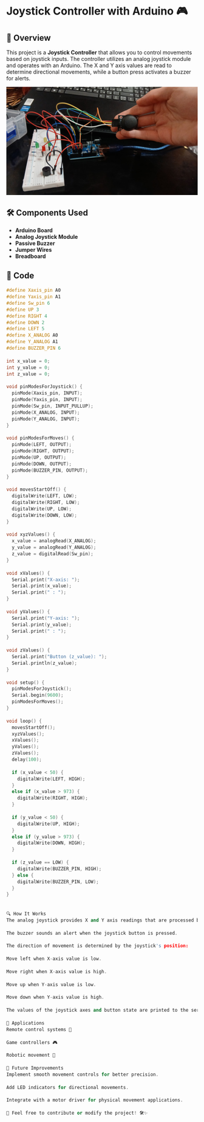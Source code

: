 # Joystick Controller with Arduino 🎮

## 📌 Overview
This project is a **Joystick Controller** that allows you to control movements based on joystick inputs. The controller utilizes an analog joystick module and operates with an Arduino. The X and Y axis values are read to determine directional movements, while a button press activates a buzzer for alerts.

![Project Image](circuit.jpg)

## 🛠️ Components Used
- **Arduino Board**
- **Analog Joystick Module**
- **Passive Buzzer**
- **Jumper Wires**
- **Breadboard**

## 📜 Code
```cpp
#define Xaxis_pin A0
#define Yaxis_pin A1
#define Sw_pin 6
#define UP 3
#define RIGHT 4
#define DOWN 2
#define LEFT 5
#define X_ANALOG A0
#define Y_ANALOG A1
#define BUZZER_PIN 6

int x_value = 0;
int y_value = 0;
int z_value = 0;

void pinModesForJoystick() {
  pinMode(Xaxis_pin, INPUT);
  pinMode(Yaxis_pin, INPUT);
  pinMode(Sw_pin, INPUT_PULLUP);
  pinMode(X_ANALOG, INPUT);
  pinMode(Y_ANALOG, INPUT);
}

void pinModesForMoves() {
  pinMode(LEFT, OUTPUT);
  pinMode(RIGHT, OUTPUT);
  pinMode(UP, OUTPUT);
  pinMode(DOWN, OUTPUT);
  pinMode(BUZZER_PIN, OUTPUT);
}

void movesStartOff() {
  digitalWrite(LEFT, LOW);
  digitalWrite(RIGHT, LOW);
  digitalWrite(UP, LOW);
  digitalWrite(DOWN, LOW);
}

void xyzValues() {
  x_value = analogRead(X_ANALOG);
  y_value = analogRead(Y_ANALOG);
  z_value = digitalRead(Sw_pin);
}

void xValues() {
  Serial.print("X-axis: ");
  Serial.print(x_value);
  Serial.print(" : ");
}

void yValues() {
  Serial.print("Y-axis: ");
  Serial.print(y_value);
  Serial.print(" : ");
}

void zValues() {
  Serial.print("Button (z_value): ");
  Serial.println(z_value);
}

void setup() {
  pinModesForJoystick();
  Serial.begin(9600);
  pinModesForMoves();
}

void loop() {
  movesStartOff();
  xyzValues();
  xValues();
  yValues();
  zValues();
  delay(100);

  if (x_value < 50) {
    digitalWrite(LEFT, HIGH);
  }
  else if (x_value > 973) {
    digitalWrite(RIGHT, HIGH);
  }

  if (y_value < 50) {
    digitalWrite(UP, HIGH);
  }
  else if (y_value > 973) {
    digitalWrite(DOWN, HIGH);
  }

  if (z_value == LOW) {
    digitalWrite(BUZZER_PIN, HIGH);
  } else {
    digitalWrite(BUZZER_PIN, LOW);
  }
}


🔍 How It Works
The analog joystick provides X and Y axis readings that are processed by the Arduino.

The buzzer sounds an alert when the joystick button is pressed.

The direction of movement is determined by the joystick's position:

Move left when X-axis value is low.

Move right when X-axis value is high.

Move up when Y-axis value is low.

Move down when Y-axis value is high.

The values of the joystick axes and button state are printed to the serial monitor for debugging.

🎯 Applications
Remote control systems 🚀

Game controllers 🎮

Robotic movement 🤖

📌 Future Improvements
Implement smooth movement controls for better precision.

Add LED indicators for directional movements.

Integrate with a motor driver for physical movement applications.

📢 Feel free to contribute or modify the project! 🛠️✨
